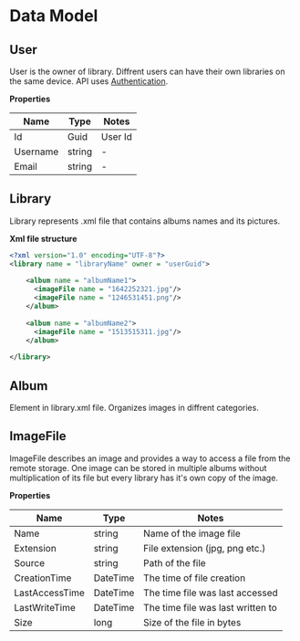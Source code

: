 # Data Model

## User

User is the owner of library.
Diffrent users can have their own libraries on the same device.
API uses [Authentication](https://tomaszkumiega.github.io/PictureLibrary-API/endpoints/#authenticate).

**Properties**

| Name | Type | Notes |
|------|------|-------|
| Id | Guid | User Id | 
| Username | string | - |
| Email | string | - |

## Library

Library represents .xml file that contains albums names and its pictures.

**Xml file structure**

```xml
<?xml version="1.0" encoding="UTF-8"?>
<library name = "libraryName" owner = "userGuid">
    
    <album name = "albumName1">
      <imageFile name = "1642252321.jpg"/>
      <imageFile name = "1246531451.png"/>
    </album>
    
    <album name = "albumName2">
      <imageFile name = "1513515311.jpg"/>
    </album>
    
</library>
```

## Album

Element in library.xml file. Organizes images in diffrent categories. 


## ImageFile

ImageFile describes an image and provides a way to access a file from the remote storage.
One image can be stored in multiple albums without multiplication of its file but every library has it's own copy of the image.

**Properties**

| Name | Type | Notes |
|------|------|-------|
| Name | string | Name of the image file |
| Extension | string | File extension (jpg, png etc.) |
| Source | string | Path of the file |
| CreationTime | DateTime | The time of file creation |
| LastAccessTime | DateTime | The time file was last accessed |
| LastWriteTime | DateTime | The time file was last written to |
| Size | long | Size of the file in bytes |
